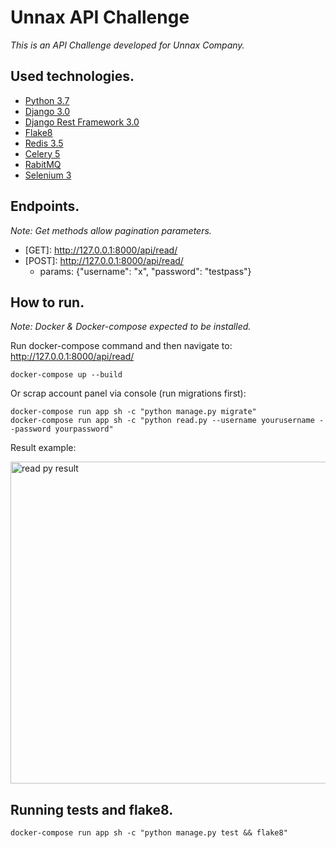 # Unnax API Challenge

_This is an API Challenge developed for Unnax Company._

## Used technologies.

* [Python 3.7](https://www.python.org/downloads/release/python-370/)
* [Django 3.0](https://docs.djangoproject.com/en/3.2/releases/3.0/)
* [Django Rest Framework 3.0](https://www.django-rest-framework.org)
* [Flake8](https://flake8.pycqa.org/en/latest/)
* [Redis 3.5](https://pypi.org/project/redis/)
* [Celery 5](https://docs.celeryproject.org/en/stable/getting-started/introduction.html)
* [RabitMQ](https://www.rabbitmq.com)
* [Selenium 3](https://pypi.org/project/selenium/)

## Endpoints.

_Note: Get methods allow pagination parameters._

* \[GET\]: http://127.0.0.1:8000/api/read/
* \[POST\]: http://127.0.0.1:8000/api/read/
  * params: {"username": "x", "password": "testpass"}

## How to run.

_Note: Docker & Docker-compose expected to be installed._

Run docker-compose command and then navigate to: http://127.0.0.1:8000/api/read/

```
docker-compose up --build
```

Or scrap account panel via console (run migrations first):

```
docker-compose run app sh -c "python manage.py migrate"
docker-compose run app sh -c "python read.py --username yourusername --password yourpassword"
```

Result example:

<img width="515" alt="read py result" src="https://user-images.githubusercontent.com/19146580/122103254-b408a580-ce16-11eb-9859-128e25225ae8.png">

## Running tests and flake8.

```
docker-compose run app sh -c "python manage.py test && flake8"
```

